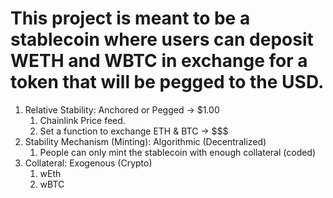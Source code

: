# This project is meant to be a stablecoin where users can deposit WETH and WBTC in exchange for a token that will be pegged to the USD.

1. Relative Stability: Anchored or Pegged -> $1.00
   1. Chainlink Price feed.
   2. Set a function to exchange ETH & BTC -> $$$
2. Stability Mechanism (Minting): Algorithmic (Decentralized)
   1. People can only mint the stablecoin with enough collateral (coded)
3. Collateral: Exogenous (Crypto)
   1. wEth
   2. wBTC